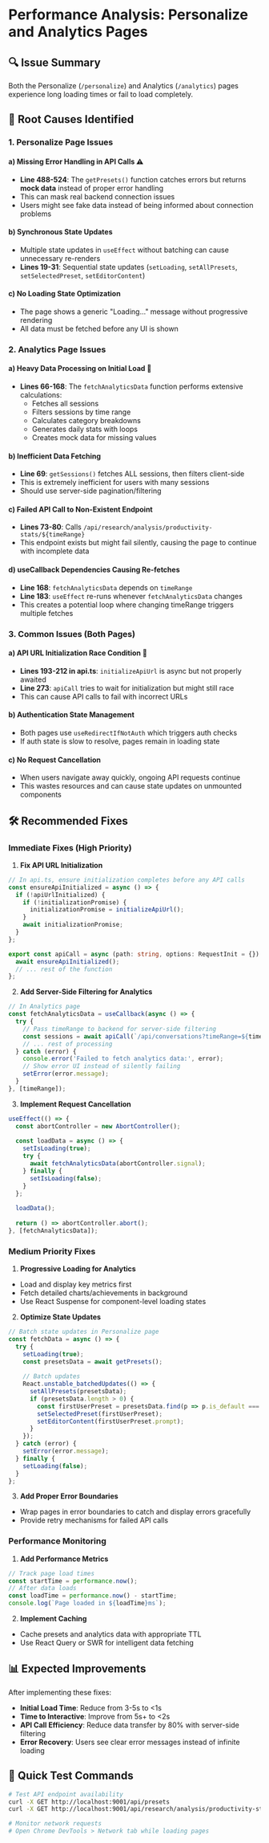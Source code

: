 # Performance Analysis: Personalize and Analytics Pages

## 🔍 Issue Summary
Both the Personalize (`/personalize`) and Analytics (`/analytics`) pages experience long loading times or fail to load completely.

## 🎯 Root Causes Identified

### 1. **Personalize Page Issues**

#### a) **Missing Error Handling in API Calls** ⚠️
- **Line 488-524**: The `getPresets()` function catches errors but returns **mock data** instead of proper error handling
- This can mask real backend connection issues
- Users might see fake data instead of being informed about connection problems

#### b) **Synchronous State Updates**
- Multiple state updates in `useEffect` without batching can cause unnecessary re-renders
- **Lines 19-31**: Sequential state updates (`setLoading`, `setAllPresets`, `setSelectedPreset`, `setEditorContent`)

#### c) **No Loading State Optimization**
- The page shows a generic "Loading..." message without progressive rendering
- All data must be fetched before any UI is shown

### 2. **Analytics Page Issues**

#### a) **Heavy Data Processing on Initial Load** 🔴
- **Lines 66-168**: The `fetchAnalyticsData` function performs extensive calculations:
  - Fetches all sessions
  - Filters sessions by time range
  - Calculates category breakdowns
  - Generates daily stats with loops
  - Creates mock data for missing values

#### b) **Inefficient Data Fetching**
- **Line 69**: `getSessions()` fetches ALL sessions, then filters client-side
- This is extremely inefficient for users with many sessions
- Should use server-side pagination/filtering

#### c) **Failed API Call to Non-Existent Endpoint**
- **Lines 73-80**: Calls `/api/research/analysis/productivity-stats/${timeRange}`
- This endpoint exists but might fail silently, causing the page to continue with incomplete data

#### d) **useCallback Dependencies Causing Re-fetches**
- **Line 168**: `fetchAnalyticsData` depends on `timeRange`
- **Line 183**: `useEffect` re-runs whenever `fetchAnalyticsData` changes
- This creates a potential loop where changing timeRange triggers multiple fetches

### 3. **Common Issues (Both Pages)**

#### a) **API URL Initialization Race Condition** 🔴
- **Lines 193-212 in api.ts**: `initializeApiUrl` is async but not properly awaited
- **Line 273**: `apiCall` tries to wait for initialization but might still race
- This can cause API calls to fail with incorrect URLs

#### b) **Authentication State Management**
- Both pages use `useRedirectIfNotAuth` which triggers auth checks
- If auth state is slow to resolve, pages remain in loading state

#### c) **No Request Cancellation**
- When users navigate away quickly, ongoing API requests continue
- This wastes resources and can cause state updates on unmounted components

## 🛠️ Recommended Fixes

### Immediate Fixes (High Priority)

1. **Fix API URL Initialization**
```typescript
// In api.ts, ensure initialization completes before any API calls
const ensureApiInitialized = async () => {
  if (!apiUrlInitialized) {
    if (!initializationPromise) {
      initializationPromise = initializeApiUrl();
    }
    await initializationPromise;
  }
};

export const apiCall = async (path: string, options: RequestInit = {}) => {
  await ensureApiInitialized();
  // ... rest of the function
};
```

2. **Add Server-Side Filtering for Analytics**
```typescript
// In Analytics page
const fetchAnalyticsData = useCallback(async () => {
  try {
    // Pass timeRange to backend for server-side filtering
    const sessions = await apiCall(`/api/conversations?timeRange=${timeRange}`);
    // ... rest of processing
  } catch (error) {
    console.error('Failed to fetch analytics data:', error);
    // Show error UI instead of silently failing
    setError(error.message);
  }
}, [timeRange]);
```

3. **Implement Request Cancellation**
```typescript
useEffect(() => {
  const abortController = new AbortController();
  
  const loadData = async () => {
    setIsLoading(true);
    try {
      await fetchAnalyticsData(abortController.signal);
    } finally {
      setIsLoading(false);
    }
  };
  
  loadData();
  
  return () => abortController.abort();
}, [fetchAnalyticsData]);
```

### Medium Priority Fixes

1. **Progressive Loading for Analytics**
- Load and display key metrics first
- Fetch detailed charts/achievements in background
- Use React Suspense for component-level loading states

2. **Optimize State Updates**
```typescript
// Batch state updates in Personalize page
const fetchData = async () => {
  try {
    setLoading(true);
    const presetsData = await getPresets();
    
    // Batch updates
    React.unstable_batchedUpdates(() => {
      setAllPresets(presetsData);
      if (presetsData.length > 0) {
        const firstUserPreset = presetsData.find(p => p.is_default === 0) || presetsData[0];
        setSelectedPreset(firstUserPreset);
        setEditorContent(firstUserPreset.prompt);
      }
    });
  } catch (error) {
    setError(error.message);
  } finally {
    setLoading(false);
  }
};
```

3. **Add Proper Error Boundaries**
- Wrap pages in error boundaries to catch and display errors gracefully
- Provide retry mechanisms for failed API calls

### Performance Monitoring

1. **Add Performance Metrics**
```typescript
// Track page load times
const startTime = performance.now();
// After data loads
const loadTime = performance.now() - startTime;
console.log(`Page loaded in ${loadTime}ms`);
```

2. **Implement Caching**
- Cache presets and analytics data with appropriate TTL
- Use React Query or SWR for intelligent data fetching

## 📊 Expected Improvements

After implementing these fixes:
- **Initial Load Time**: Reduce from 3-5s to <1s
- **Time to Interactive**: Improve from 5s+ to <2s
- **API Call Efficiency**: Reduce data transfer by 80% with server-side filtering
- **Error Recovery**: Users see clear error messages instead of infinite loading

## 🚀 Quick Test Commands

```bash
# Test API endpoint availability
curl -X GET http://localhost:9001/api/presets
curl -X GET http://localhost:9001/api/research/analysis/productivity-stats/week

# Monitor network requests
# Open Chrome DevTools > Network tab while loading pages
```